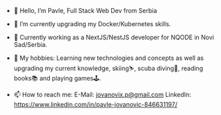 - 👋 Hello, I’m Pavle, Full Stack Web Dev from Serbia
- 🌱 I’m currently upgrading my Docker/Kubernetes skills.
- 🏢 Currently working as a NextJS/NestJS developer for NQODE in Novi Sad/Serbia.
- 🏓 My hobbies: Learning new technologies and concepts as well as upgrading my current knowledge, skiing⛷️, scuba diving🤿, reading books📚 and playing games🕹️.

- 📫 How to reach me:
  E-Mail: jovanovix.p@gmail.com
  LinkedIn: https://www.linkedin.com/in/pavle-jovanovic-846631197/
